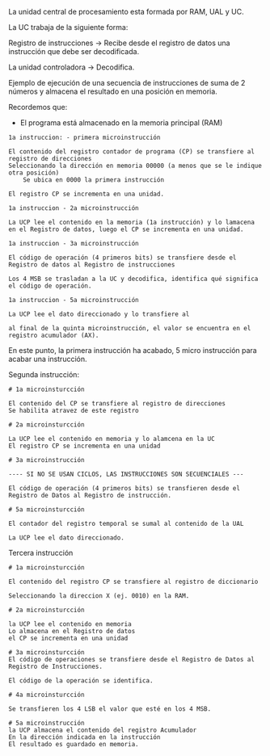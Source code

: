 La unidad central de procesamiento esta formada por RAM, UAL y UC.

La UC trabaja de la siguiente forma:

Registro de instrucciones -> Recibe desde el registro de datos una instrucción que debe ser decodificada.

La unidad controladora -> Decodifica.

Ejemplo de ejecución de una secuencia de instrucciones de suma de 2 números y almacena el resultado en una posición en memoria.

Recordemos que: 

- El programa está almacenado en la memoria principal (RAM)

```
1a instruccion: - primera microinstrucción

El contenido del registro contador de programa (CP) se transfiere al registro de direcciones
Seleccionando la dirección en memoria 00000 (a menos que se le indique otra posición)
	Se ubica en 0000 la primera instrucción

El registro CP se incrementa en una unidad.

1a instruccion - 2a microinstrucción

La UCP lee el contenido en la memoria (1a instrucción) y lo lamacena en el Registro de datos, luego el CP se incrementa en una unidad.

1a instruccion - 3a microinstrucción

El código de operación (4 primeros bits) se transfiere desde el Registro de datos al Registro de instrucciones

Los 4 MSB se trasladan a la UC y decodifica, identifica qué significa el código de operación.

1a instruccion - 5a microinstrucción

La UCP lee el dato direccionado y lo transfiere al 

al final de la quinta microinstrucción, el valor se encuentra en el registro acumulador (AX).
```

En este punto, la primera instrucción ha acabado, 5 micro instrucción para acabar una instrucción.

Segunda instrucción: 

```
# 1a microinsturcción

El contenido del CP se transfiere al registro de direcciones
Se habilita atravez de este registro 

# 2a microinsturcción

La UCP lee el contenido en memoria y lo alamcena en la UC
El registro CP se incrementa en una unidad

# 3a microinstrucción

---- SI NO SE USAN CICLOS, LAS INSTRUCCIONES SON SECUENCIALES ---

El código de operación (4 primeros bits) se transfieren desde el Registro de Datos al Registro de instrucción.

# 5a microinsturcción

El contador del registro temporal se sumal al contenido de la UAL

La UCP lee el dato direccionado.

```

Tercera instrucción

```
# 1a microinsturcción

El contenido del registro CP se transfiere al registro de diccionario

Seleccionando la direccion X (ej. 0010) en la RAM.

# 2a microinsturcción

la UCP lee el contenido en memoria
Lo almacena en el Registro de datos
el CP se incrementa en una unidad

# 3a microinsturcción
El código de operaciones se transfiere desde el Registro de Datos al Registro de Instrucciones.

El código de la operación se identifica.

# 4a microinsturcción

Se transfieren los 4 LSB el valor que esté en los 4 MSB.

# 5a microinstrucción
la UCP almacena el contenido del registro Acumulador
En la dirección indicada en la instrucción
El resultado es guardado en memoria.
```

